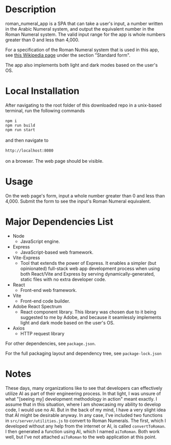 # Description
roman_numeral_app is a SPA that can take a user's input, a number written in the Arabic Numeral system, and output the equivalent number in the Roman Numeral system. The valid input range for the app is whole numbers greater than 0 and less than 4,000.

For a specification of the Roman Numeral system that is used in this app, see <a href="https://en.wikipedia.org/wiki/Roman_numerals">this Wikipedia page</a> under the section "Standard form".

The app also implements both light and dark modes based on the user's OS.

# Local Installation
After navigating to the root folder of this downloaded repo in a unix-based terminal, run the following commands\
\
`npm i`\
`npm run build`\
`npm run start`\
\
and then navigate to\
\
`http://localhost:8080`\
\
on a browser. The web page should be visible.

# Usage
On the web page's form, input a whole number greater than 0 and less than 4,000. Submit the form to see the input's Roman Numeral equivalent.

# Major Dependencies List
- Node
    - JavaScript engine.
- Express
    - JavaScript-based web framework.
- Vite-Express
    - Tool that extends the power of Express. It enables a simpler (but opinionated) full-stack web app development process when using both React/Vite and Express by serving dynamically-generated, static files with no extra developer code.
- React
    - Front-end web framework.
- Vite
    - Front-end code builder.
- Adobe React Spectrum
    - React component library. This library was chosen due to it being suggested to me by Adobe, and because it seamlessly implements light and dark mode based on the user's OS.
- Axios
    - HTTP request library

For other dependencies, see `package.json`.

For the full packaging layout and dependency tree, see `package-lock.json`

# Notes
These days, many organizations like to see that developers can effectively utilize AI as part of their engineering process. In that light, I was unsure of what "[seeing my] development methodology in action" meant exactly. I assume that in this situation, where I am showcasing my ability to develop code, I would use no AI. But in the back of my mind, I have a very slight idea that AI might be desirable anyway. In any case, I've included two functions in `src/server/utilities.js` to convert to Roman Numerals. The first, which I developed without any help from the internet or AI, is called `convertToRoman`. I then generated a function using AI, which I named `aiToRoman`. Both work well, but I've not attached `aiToRoman` to the web application at this point.
